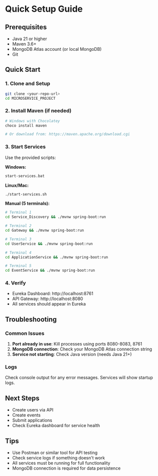 # Quick Setup Guide

## Prerequisites
- Java 21 or higher
- Maven 3.6+
- MongoDB Atlas account (or local MongoDB)
- Git

## Quick Start

### 1. Clone and Setup
```bash
git clone <your-repo-url>
cd MICROSERVICE_PROJECT
```

### 2. Install Maven (if needed)
```bash
# Windows with Chocolatey
choco install maven

# Or download from: https://maven.apache.org/download.cgi
```

### 3. Start Services
Use the provided scripts:

**Windows:**
```bash
start-services.bat
```

**Linux/Mac:**
```bash
./start-services.sh
```

**Manual (5 terminals):**
```bash
# Terminal 1
cd Service_Discovery && ./mvnw spring-boot:run

# Terminal 2  
cd Gateway && ./mvnw spring-boot:run

# Terminal 3
cd UserService && ./mvnw spring-boot:run

# Terminal 4
cd ApplicationService && ./mvnw spring-boot:run

# Terminal 5
cd EventService && ./mvnw spring-boot:run
```

### 4. Verify
- Eureka Dashboard: http://localhost:8761
- API Gateway: http://localhost:8080
- All services should appear in Eureka

## Troubleshooting

### Common Issues
1. **Port already in use**: Kill processes using ports 8080-8083, 8761
2. **MongoDB connection**: Check your MongoDB Atlas connection string
3. **Service not starting**: Check Java version (needs Java 21+)

### Logs
Check console output for any error messages. Services will show startup logs.

## Next Steps
- Create users via API
- Create events
- Submit applications
- Check Eureka dashboard for service health

## Tips
- Use Postman or similar tool for API testing
- Check service logs if something doesn't work
- All services must be running for full functionality
- MongoDB connection is required for data persistence
